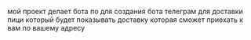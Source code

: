 мой проект делает бота по для создания бота телеграм для доставки пици 
который будет показывать  доставку которая сможет приехать к вам по вашему адресу 